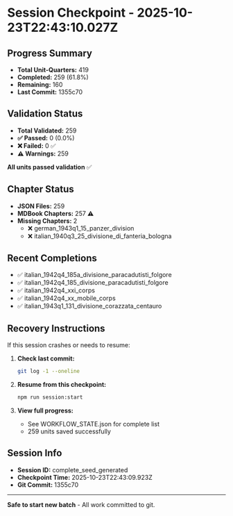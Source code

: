 # Session Checkpoint - 2025-10-23T22:43:10.027Z

## Progress Summary

- **Total Unit-Quarters:** 419
- **Completed:** 259 (61.8%)
- **Remaining:** 160
- **Last Commit:** 1355c70

## Validation Status

- **Total Validated:** 259
- **✅ Passed:** 0 (0.0%)
- **❌ Failed:** 0 ✅
- **⚠️ Warnings:** 259

**All units passed validation** ✅

## Chapter Status

- **JSON Files:** 259
- **MDBook Chapters:** 257 ⚠️
- **Missing Chapters:** 2
  - ❌ german_1943q1_15_panzer_division
  - ❌ italian_1940q3_25_divisione_di_fanteria_bologna

## Recent Completions

- ✅ italian_1942q4_185a_divisione_paracadutisti_folgore
- ✅ italian_1942q4_185_divisione_paracadutisti_folgore
- ✅ italian_1942q4_xxi_corps
- ✅ italian_1942q4_xx_mobile_corps
- ✅ italian_1943q1_131_divisione_corazzata_centauro

## Recovery Instructions

If this session crashes or needs to resume:

1. **Check last commit:**
   ```bash
   git log -1 --oneline
   ```

2. **Resume from this checkpoint:**
   ```bash
   npm run session:start
   ```

3. **View full progress:**
   - See WORKFLOW_STATE.json for complete list
   - 259 units saved successfully

## Session Info

- **Session ID:** complete_seed_generated
- **Checkpoint Time:** 2025-10-23T22:43:09.923Z
- **Git Commit:** 1355c70

---

**Safe to start new batch** - All work committed to git.
